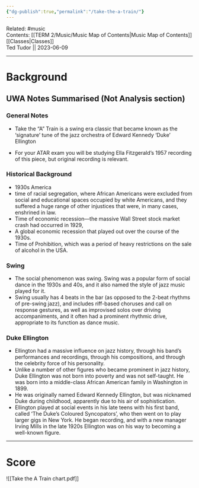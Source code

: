 ```yaml
---
{"dg-publish":true,"permalink":"/take-the-a-train/"}
---
```


Related: #music  
Contents: [[TERM 2/Music/Music Map of Contents\|Music Map of Contents]]  
[[Classes\|Classes]]  
Ted Tudor || 2023-06-09
***

# Background

## UWA Notes Summarised (Not Analysis section)

### General Notes

- Take the “A” Train is a swing era classic that became known as the ‘signature’ tune of the jazz orchestra of Edward Kennedy ‘Duke’ Ellington

- For your ATAR exam you will be studying Ella Fitzgerald’s 1957 recording of this piece, but original recording is relevant. 

### Historical Background

- 1930s America
- time of racial segregation, where African Americans were excluded from social and educational spaces occupied by white Americans, and they suffered a huge range of other injustices that were, in many cases, enshrined in law. 
- Time of economic recession—the massive Wall Street stock market crash had occurred in 1929, 
- A global economic recession that played out over the course of the 1930s. 
- Time of Prohibition, which was a period of heavy restrictions on the sale of alcohol in the USA.

### Swing

- The social phenomenon was swing. Swing was a popular form of social dance in the 1930s and 40s, and it also named the style of jazz music played for it.
- Swing usually has 4 beats in the bar (as opposed to the 2-beat rhythms of pre-swing jazz), and includes riff-based choruses and call on response gestures, as well as improvised solos over driving accompaniments, and it often had a prominent rhythmic drive, appropriate to its function as dance music.

### Duke Ellington

- Ellington had a massive influence on jazz history, through his band’s performances and recordings, through his compositions, and through the celebrity force of his personality. 
- Unlike a number of other figures who became prominent in jazz history, Duke Ellington was not born into poverty and was not self-taught. He was born into a middle-class African American family in Washington in 1899. 
- He was originally named Edward Kennedy Ellington, but was nicknamed Duke during childhood, apparently due to his air of sophistication.
- Ellington played at social events in his late teens with his first band, called ‘The Duke’s Coloured Syncopators’, who then went on to play larger gigs in New York. He began recording, and with a new manager Irving Mills in the late 1920s Ellington was on his way to becoming a well-known figure.

---

# Score

![[Take the A Train chart.pdf]]

